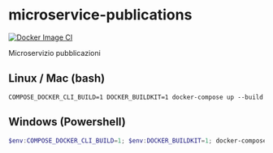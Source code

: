 # microservice-publications

[![Docker Image CI](https://github.com/creative-hub-taass/microservice-publications/actions/workflows/docker-image.yml/badge.svg)](https://github.com/creative-hub-taass/microservice-publications/actions/workflows/docker-image.yml)

Microservizio pubblicazioni

## Linux / Mac (bash)
```shell
COMPOSE_DOCKER_CLI_BUILD=1 DOCKER_BUILDKIT=1 docker-compose up --build
```

## Windows (Powershell)
```powershell
$env:COMPOSE_DOCKER_CLI_BUILD=1; $env:DOCKER_BUILDKIT=1; docker-compose up --build
```